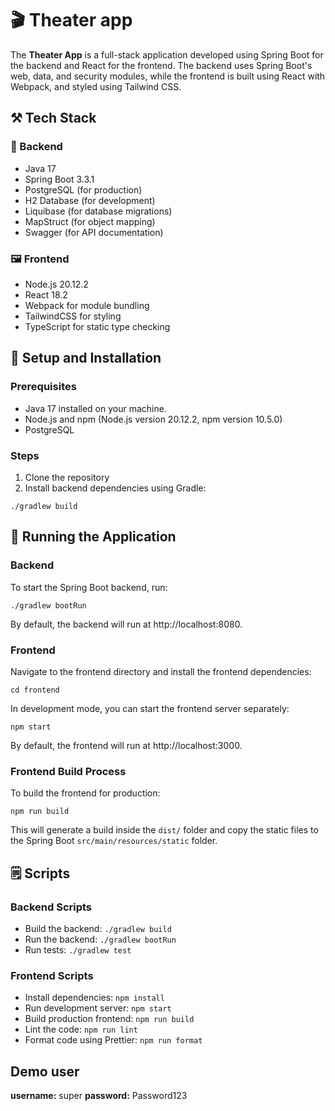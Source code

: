 # 🎬 Theater app

The **Theater App** is a full-stack application developed using Spring Boot for the backend and React for the frontend. The backend uses Spring Boot's web, data, and security modules, while the frontend is built using React with Webpack, and styled using Tailwind CSS.

## ⚒️ Tech Stack

### 💾 Backend
- Java 17
- Spring Boot 3.3.1
- PostgreSQL (for production)
- H2 Database (for development)
- Liquibase (for database migrations)
- MapStruct (for object mapping)
- Swagger (for API documentation)

### 🖼️ Frontend
- Node.js 20.12.2
- React 18.2
- Webpack for module bundling
- TailwindCSS for styling
- TypeScript for static type checking

## 🧰 Setup and Installation

### Prerequisites
- Java 17 installed on your machine.
- Node.js and npm (Node.js version 20.12.2, npm version 10.5.0)
- PostgreSQL

### Steps

1. Clone the repository
2. Install backend dependencies using Gradle:
```
./gradlew build
```

## 🚀 Running the Application
### Backend
To start the Spring Boot backend, run:
```
./gradlew bootRun
```
By default, the backend will run at http://localhost:8080.

### Frontend
Navigate to the frontend directory and install the frontend dependencies:
```
cd frontend
```
In development mode, you can start the frontend server separately:
```
npm start
```
By default, the frontend will run at http://localhost:3000.

### Frontend Build Process
To build the frontend for production:
```
npm run build
```

This will generate a build inside the `dist/` folder and copy the static files to the Spring Boot `src/main/resources/static` folder.

## 🗒️ Scripts

### Backend Scripts
- Build the backend: `./gradlew build`
- Run the backend: `./gradlew bootRun`
- Run tests: `./gradlew test`
### Frontend Scripts
- Install dependencies: `npm install`
- Run development server: `npm start`
- Build production frontend: `npm run build`
- Lint the code: `npm run lint`
- Format code using Prettier: `npm run format`


## Demo user
**username:** super
**password:** Password123
